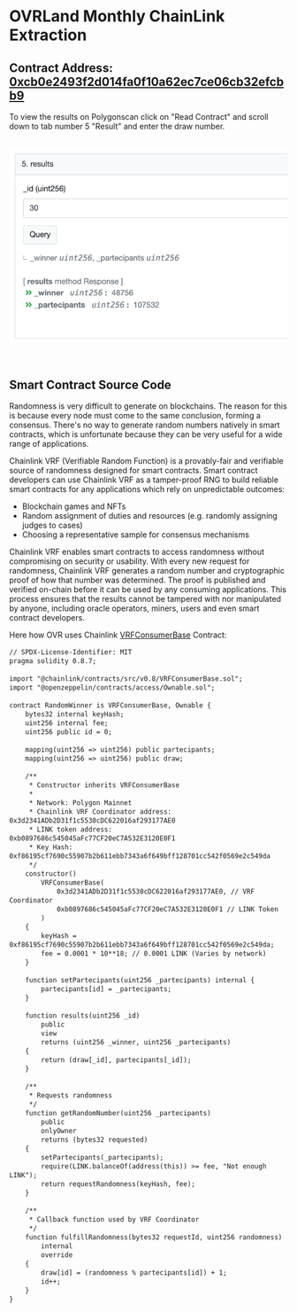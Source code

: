# OVRLand Monthly ChainLink Extraction

## Contract Address: [0xcb0e2493f2d014fa0f10a62ec7ce06cb32efcbb9](https://polygonscan.com/address/0xcb0e2493f2d014fa0f10a62ec7ce06cb32efcbb9)

To view the results on Polygonscan click on "Read Contract" and scroll down to tab number 5 "Result" and enter the draw number.

<img src="results.png" style="margin-top: 20px; margin-bottom: 30px;" />

## Smart Contract Source Code

Randomness is very difficult to generate on blockchains. The reason for this is because every node must come to the same conclusion, forming a consensus. There's no way to generate random numbers natively in smart contracts, which is unfortunate because they can be very useful for a wide range of applications.


Chainlink VRF (Verifiable Random Function) is a provably-fair and verifiable source of randomness designed for smart contracts. Smart contract developers can use Chainlink VRF as a tamper-proof RNG to build reliable smart contracts for any applications which rely on unpredictable outcomes:

- Blockchain games and NFTs
- Random assignment of duties and resources (e.g. randomly assigning judges to cases)
- Choosing a representative sample for consensus mechanisms

Chainlink VRF enables smart contracts to access randomness without compromising on security or usability. With every new request for randomness, Chainlink VRF generates a random number and cryptographic proof of how that number was determined. The proof is published and verified on-chain before it can be used by any consuming applications. This process ensures that the results cannot be tampered with nor manipulated by anyone, including oracle operators, miners, users and even smart contract developers.

Here how OVR uses Chainlink [VRFConsumerBase](https://github.com/smartcontractkit/chainlink/blob/develop/contracts/src/v0.6/VRFConsumerBase.sol) Contract:

```solidity
// SPDX-License-Identifier: MIT
pragma solidity 0.8.7;

import "@chainlink/contracts/src/v0.8/VRFConsumerBase.sol";
import "@openzeppelin/contracts/access/Ownable.sol";

contract RandomWinner is VRFConsumerBase, Ownable {
    bytes32 internal keyHash;
    uint256 internal fee;
    uint256 public id = 0;

    mapping(uint256 => uint256) public partecipants;
    mapping(uint256 => uint256) public draw;

    /**
     * Constructor inherits VRFConsumerBase
     *
     * Network: Polygon Mainnet
     * Chainlink VRF Coordinator address: 0x3d2341ADb2D31f1c5530cDC622016af293177AE0
     * LINK token address:                0xb0897686c545045aFc77CF20eC7A532E3120E0F1
     * Key Hash: 0xf86195cf7690c55907b2b611ebb7343a6f649bff128701cc542f0569e2c549da
     */
    constructor()
        VRFConsumerBase(
            0x3d2341ADb2D31f1c5530cDC622016af293177AE0, // VRF Coordinator
            0xb0897686c545045aFc77CF20eC7A532E3120E0F1 // LINK Token
        )
    {
        keyHash = 0xf86195cf7690c55907b2b611ebb7343a6f649bff128701cc542f0569e2c549da;
        fee = 0.0001 * 10**18; // 0.0001 LINK (Varies by network)
    }

    function setPartecipants(uint256 _partecipants) internal {
        partecipants[id] = _partecipants;
    }

    function results(uint256 _id)
        public
        view
        returns (uint256 _winner, uint256 _partecipants)
    {
        return (draw[_id], partecipants[_id]);
    }

    /**
     * Requests randomness
     */
    function getRandomNumber(uint256 _partecipants)
        public
        onlyOwner
        returns (bytes32 requested)
    {
        setPartecipants(_partecipants);
        require(LINK.balanceOf(address(this)) >= fee, "Not enough LINK");
        return requestRandomness(keyHash, fee);
    }

    /**
     * Callback function used by VRF Coordinator
     */
    function fulfillRandomness(bytes32 requestId, uint256 randomness)
        internal
        override
    {
        draw[id] = (randomness % partecipants[id]) + 1;
        id++;
    }
}

```